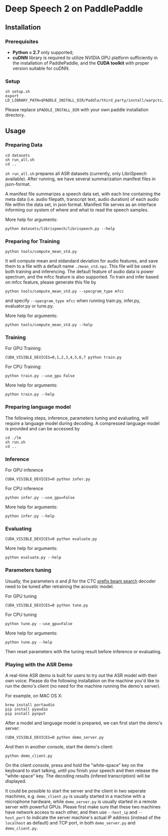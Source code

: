 # Deep Speech 2 on PaddlePaddle

## Installation

### Prerequisites

 - **Python = 2.7** only supported;
 - **cuDNN** library is required to utilize NVIDIA GPU platform sufficiently in the installation of PaddlePaddle, and the **CUDA toolkit** with proper version suitable for cuDNN.

### Setup

```
sh setup.sh
export LD_LIBRARY_PATH=$PADDLE_INSTALL_DIR/Paddle/third_party/install/warpctc/lib:$LD_LIBRARY_PATH
```

Please replace `$PADDLE_INSTALL_DIR` with your own paddle installation directory.

## Usage

### Preparing Data

```
cd datasets
sh run_all.sh
cd ..
```

`sh run_all.sh` prepares all ASR datasets (currently, only LibriSpeech available). After running, we have several summarization manifest files in json-format.

A manifest file summarizes a speech data set, with each line containing the meta data (i.e. audio filepath, transcript text, audio duration) of each audio file within the data set, in json format. Manifest file serves as an interface informing our system of  where and what to read the speech samples.


More help for arguments:

```
python datasets/librispeech/librispeech.py --help
```

### Preparing for Training

```
python tools/compute_mean_std.py
```

It will compute mean and stdandard deviation for audio features, and save them to a file with a default name `./mean_std.npz`. This file will be used in both training and inferencing. The default feature of audio data is power spectrum, and the mfcc feature is also supported. To train and infer based on mfcc feature, please generate this file by

```
python tools/compute_mean_std.py --specgram_type mfcc
```

and specify ```--specgram_type mfcc``` when running train.py, infer.py, evaluator.py or tune.py.

More help for arguments:

```
python tools/compute_mean_std.py --help
```

### Training

For GPU Training:

```
CUDA_VISIBLE_DEVICES=0,1,2,3,4,5,6,7 python train.py
```

For CPU Training:

```
python train.py --use_gpu False
```

More help for arguments:

```
python train.py --help
```

### Preparing language model

The following steps, inference, parameters tuning and evaluating, will require a language model during decoding.
A compressed language model is provided and can be accessed by

```
cd ./lm
sh run.sh
cd ..
```

### Inference

For GPU inference

```
CUDA_VISIBLE_DEVICES=0 python infer.py
```

For CPU inference

```
python infer.py --use_gpu=False
```

More help for arguments:

```
python infer.py --help
```

### Evaluating

```
CUDA_VISIBLE_DEVICES=0 python evaluate.py
```

More help for arguments:

```
python evaluate.py --help
```

### Parameters tuning

Usually, the parameters $\alpha$ and $\beta$ for the CTC [prefix beam search](https://arxiv.org/abs/1408.2873) decoder need to be tuned after retraining the acoustic model.

For GPU tuning

```
CUDA_VISIBLE_DEVICES=0 python tune.py
```

For CPU tuning

```
python tune.py --use_gpu=False
```

More help for arguments:

```
python tune.py --help
```

Then reset parameters with the tuning result before inference or evaluating.

### Playing with the ASR Demo

A real-time ASR demo is built for users to try out the ASR model with their own voice. Please do the following installation on the machine you'd like to run the demo's client (no need for the machine running the demo's server).

For example, on MAC OS X:

```
brew install portaudio
pip install pyaudio
pip install pynput
```
After a model and language model is prepared, we can first start the demo's server:

```
CUDA_VISIBLE_DEVICES=0 python demo_server.py
```
And then in another console, start the demo's client:

```
python demo_client.py
```
On the client console, press and hold the "white-space" key on the keyboard to start talking, until you finish your speech and then release the "white-space" key. The decoding results (infered transcription) will be displayed.

It could be possible to start the server and the client in two seperate machines, e.g. `demo_client.py` is usually started in a machine with a microphone hardware, while `demo_server.py` is usually started in a remote server with powerful GPUs. Please first make sure that these two machines have network access to each other, and then use `--host_ip` and `--host_port` to indicate the server machine's actual IP address (instead of the `localhost` as default) and TCP port, in both `demo_server.py` and `demo_client.py`.
